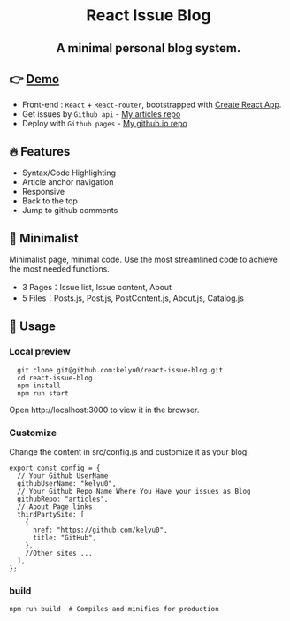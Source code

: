 <h1 align="center">
  React Issue Blog
</h1>
<h2 align="center">
  A minimal personal blog system.
</h2>

## 👉 [Demo](https://kelyu0.github.io/)

- Front-end : `React` + `React-router`, bootstrapped with [Create React App](https://github.com/facebook/create-react-app).
- Get issues by `Github api` - [My articles repo](https://github.com/kelyu0/articles/issues)
- Deploy with `Github pages` - [My github.io repo](https://github.com/kelyu0/kelyu0.github.io)

## 🔥 Features

- Syntax/Code Highlighting
- Article anchor navigation
- Responsive
- Back to the top
- Jump to github comments

## 🌱 Minimalist

Minimalist page, minimal code. Use the most streamlined code to achieve the most needed functions.

- 3 Pages：Issue list, Issue content, About
- 5 Files：Posts.js, Post.js, PostContent.js, About.js, Catalog.js

## 🚀 Usage

### Local preview

```
  git clone git@github.com:kelyu0/react-issue-blog.git
  cd react-issue-blog
  npm install
  npm run start
```

Open http://localhost:3000 to view it in the browser.

### Customize

Change the content in src/config.js and customize it as your blog.

    export const config = {
      // Your Github UserName
      githubUserName: "kelyu0",
      // Your Github Repo Name Where You Have your issues as Blog
      githubRepo: "articles",
      // About Page links
      thirdPartySite: [
        {
          href: "https://github.com/kelyu0",
          title: "GitHub",
        },
        //Other sites ...
      ],
    };

### build

    npm run build  # Compiles and minifies for production
